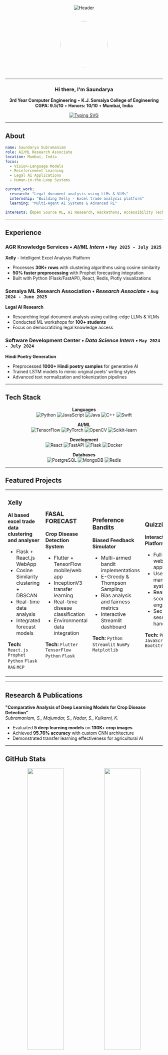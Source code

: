 <div align="center">

![Header](https://capsule-render.vercel.app/api?type=waving&color=gradient&customColorList=12&height=200&section=header&text=SAUNDARYA%20SUBRAMANIAM&fontSize=45&fontColor=ffffff&animation=fadeIn&fontAlignY=35&desc=AI/ML%20Engineer%20%7C%20Research%20Associate%20%7C%20Vision-Language%20Models&descAlignY=55&descSize=16)

</div>

<div align="center">
  <img src="https://github.com/user-attachments/assets/f5fc842e-ada3-4144-8021-37c846034cf9" width="150" style="border-radius: 50%; margin: 20px 0;"/>
</div>

---

<div align="center">

### Hi there, I'm Saundarya

**3rd Year Computer Engineering** • **K.J. Somaiya College of Engineering**  
**CGPA: 9.5/10** • **Honors: 10/10** • **Mumbai, India**

[![Typing SVG](https://readme-typing-svg.herokuapp.com?font=JetBrains+Mono&size=18&duration=3000&pause=1000&color=58A6FF&center=true&vCenter=true&width=600&lines=Researching+Legal+Document+Analysis+with+LLMs;Building+Intelligent+Excel+Analysis+Tools;Exploring+Human-in-the-Loop+AI+Systems;Contributing+to+Open+Source+ML+Projects)](https://git.io/typing-svg)

</div>

---

## About

```yaml
name: Saundarya Subramaniam
role: AI/ML Research Associate
location: Mumbai, India
focus: 
  - Vision-Language Models
  - Reinforcement Learning  
  - Legal AI Applications
  - Human-in-the-Loop Systems

current_work:
  research: "Legal document analysis using LLMs & VLMs"
  internship: "Building Xelly - Excel trade analysis platform"
  learning: "Multi-Agent AI Systems & Advanced RL"

interests: [Open Source ML, AI Research, Hackathons, Accessibility Tech]
```

---

## Experience

### **AGR Knowledge Services** • *AI/ML Intern* • `May 2025 - July 2025`
**Xelly** - Intelligent Excel Analysis Platform
- Processes **30K+ rows** with clustering algorithms using cosine similarity
- **50% faster preprocessing** with Prophet forecasting integration
- Built with Python (Flask/FastAPI), React, Redis, Plotly visualizations

### **Somaiya ML Research Association** • *Research Associate* • `Aug 2024 - June 2025`
**Legal AI Research**
- Researching legal document analysis using cutting-edge LLMs & VLMs
- Conducted ML workshops for **100+ students**
- Focus on democratizing legal knowledge access

### **Software Development Center** • *Data Science Intern* • `May 2024 - July 2024`
**Hindi Poetry Generation**
- Preprocessed **1000+ Hindi poetry samples** for generative AI
- Trained LSTM models to mimic original poets' writing styles
- Advanced text normalization and tokenization pipelines

---

## Tech Stack

<div align="center">

**Languages**  
![Python](https://img.shields.io/badge/Python-3776AB?style=flat-square&logo=python&logoColor=white)
![JavaScript](https://img.shields.io/badge/JavaScript-F7DF1E?style=flat-square&logo=javascript&logoColor=black)
![Java](https://img.shields.io/badge/Java-007396?style=flat-square&logo=java&logoColor=white)
![C++](https://img.shields.io/badge/C++-00599C?style=flat-square&logo=c%2B%2B&logoColor=white)
![Swift](https://img.shields.io/badge/Swift-FA7343?style=flat-square&logo=swift&logoColor=white)

**AI/ML**  
![TensorFlow](https://img.shields.io/badge/TensorFlow-FF6F00?style=flat-square&logo=tensorflow&logoColor=white)
![PyTorch](https://img.shields.io/badge/PyTorch-EE4C2C?style=flat-square&logo=pytorch&logoColor=white)
![OpenCV](https://img.shields.io/badge/OpenCV-27338e?style=flat-square&logo=OpenCV&logoColor=white)
![Scikit-learn](https://img.shields.io/badge/Scikit--learn-F7931E?style=flat-square&logo=scikit-learn&logoColor=white)

**Development**  
![React](https://img.shields.io/badge/React-61DAFB?style=flat-square&logo=react&logoColor=black)
![FastAPI](https://img.shields.io/badge/FastAPI-009688?style=flat-square&logo=fastapi&logoColor=white)
![Flask](https://img.shields.io/badge/Flask-000000?style=flat-square&logo=flask&logoColor=white)
![Docker](https://img.shields.io/badge/Docker-2496ED?style=flat-square&logo=docker&logoColor=white)

**Databases**  
![PostgreSQL](https://img.shields.io/badge/PostgreSQL-336791?style=flat-square&logo=postgresql&logoColor=white)
![MongoDB](https://img.shields.io/badge/MongoDB-47A248?style=flat-square&logo=mongodb&logoColor=white)
![Redis](https://img.shields.io/badge/Redis-DC382D?style=flat-square&logo=redis&logoColor=white)

</div>

---

## Featured Projects

<table>
<tr>
<td width="50%">

### Xelly
**AI based excel trade data clustering and analyser**
- Flask + React.js WebApp
- Cosine Similarity clustering + DBSCAN
- Real-time data analysis
- Integrated forecast models

**Tech:** `React.js` `Prophet` `Python` `Flask` `RAG` `MCP`

</td>
<td width="50%">
  
### FASAL FORECAST
**Crop Disease Detection System**
- Flutter + TensorFlow mobile/web app
- InceptionV3 transfer learning
- Real-time disease classification
- Environmental data integration

**Tech:** `Flutter` `TensorFlow` `Python` `Flask`

</td>
<td width="50%">



### Preference Bandits
**Biased Feedback Simulator**
- Multi-armed bandit implementations
- E-Greedy & Thompson Sampling
- Bias analysis and fairness metrics
- Interactive Streamlit dashboard

**Tech:** `Python` `Streamlit` `NumPy` `Matplotlib`

</td>
<td width="50%">

### Quizzila
**Interactive Quiz Platform**
- Full-stack web application
- User management system
- Real-time scoring engine
- Secure session handling

**Tech:** `PHP` `MySQL` `JavaScript` `Bootstrap`

</td>
</tr>
</table>

---

## Research & Publications

**"Comparative Analysis of Deep Learning Models for Crop Disease Detection"**  
*Subramaniam, S., Majumdar, S., Nadar, S., Kulkarni, K.*

- Evaluated **5 deep learning models** on **130K+ crop images**
- Achieved **95.76% accuracy** with custom CNN architecture
- Demonstrated transfer learning effectiveness for agricultural AI

---

## GitHub Stats

<div align="center">

<img width="48%" src="https://github-readme-stats.vercel.app/api?username=saun09&show_icons=true&theme=tokyonight&hide_border=true&count_private=true" />
<img width="48%" src="https://github-readme-streak-stats.herokuapp.com/?user=saun09&theme=tokyonight&hide_border=true" />

<img width="60%" src="https://github-readme-stats.vercel.app/api/top-langs/?username=saun09&layout=compact&theme=tokyonight&hide_border=true&langs_count=8" />

</div>

---

## Achievements

<div align="center">

**Competitive Programming**  
[![HackerRank](https://img.shields.io/badge/HackerRank-Gold%20Badges-2EC866?style=for-the-badge&logo=hackerrank)](https://www.hackerrank.com/saundarya_s1)
[![LeetCode](https://img.shields.io/badge/LeetCode-100%2B%20Problems-FFA116?style=for-the-badge&logo=leetcode)](https://leetcode.com/saun09)

**Certifications**  
`Reinforcement Learning - NPTEL` • `Multi-Agent AI Systems - IUCEE`

**Fun stuff**  
`National Scholarship - Ministry of Culture` • `4 Classical Music Examinations` • `Violinist in College band`

</div>

---

## Connect

<div align="center">

[![Email](https://img.shields.io/badge/Email-saundaryasubramaniam@gmail.com-EA4335?style=for-the-badge&logo=gmail&logoColor=white)](mailto:saundaryasubramaniam@gmail.com)
[![LinkedIn](https://img.shields.io/badge/LinkedIn-Connect-0A66C2?style=for-the-badge&logo=linkedin)](http://linkedin.com/in/saundarya-subramaniam-a43a2b27a)

</div>

---

<div align="center">

![Profile Views](https://komarev.com/ghpvc/?username=saun09&color=58a6ff&style=flat-square&label=Profile+Views)

**Currently exploring:** Vision-Language Models • Legal AI • Multi-Agent Systems  
**Open to:** Research Collaborations • Open Source Contributions • AI Hackathons

</div>

<div align="center">

![Footer](https://capsule-render.vercel.app/api?type=waving&color=gradient&customColorList=12&height=100&section=footer)

</div>
